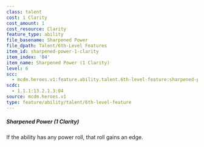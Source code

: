 ```yaml
---
class: talent
cost: 1 Clarity
cost_amount: 1
cost_resource: Clarity
feature_type: ability
file_basename: Sharpened Power
file_dpath: Talent/6th-Level Features
item_id: sharpened-power-1-clarity
item_index: '04'
item_name: Sharpened Power (1 Clarity)
level: 6
scc:
  - mcdm.heroes.v1:feature.ability.talent.6th-level-feature:sharpened-power-1-clarity
scdc:
  - 1.1.1:13.2.1.3:04
source: mcdm.heroes.v1
type: feature/ability/talent/6th-level-feature
---
```


##### Sharpened Power (1 Clarity)

If the ability has any power roll, that roll gains an edge.
